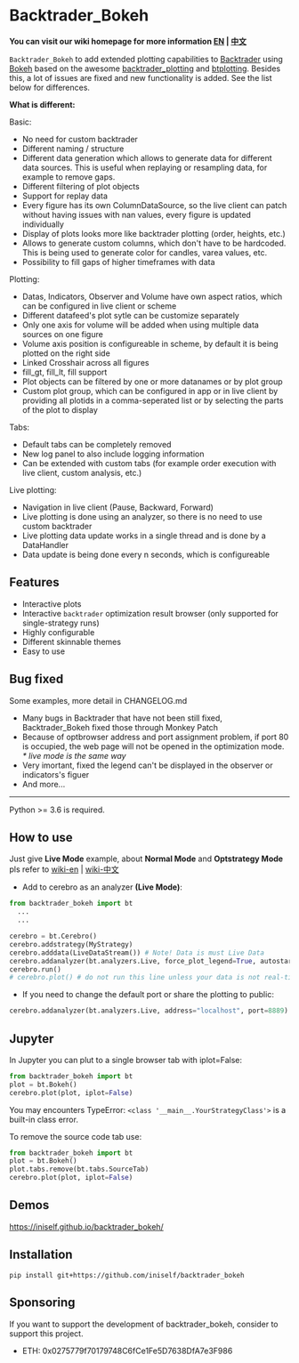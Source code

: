 # Backtrader_Bokeh 

**You can visit our wiki homepage for more information [EN](https://github.com/iniself/backtrader_bokeh/wiki) | [中文](https://github.com/iniself/backtrader_bokeh/wiki/wiki-zh)**

`Backtrader_Bokeh` to add extended plotting capabilities to [Backtrader](https://www.backtrader.com/) using [Bokeh](https://bokeh.org/) based on the awesome [backtrader_plotting](https://github.com/verybadsoldier/backtrader_plotting) and [btplotting](https://github.com/happydasch/btplotting). Besides this, a lot of issues are fixed and new functionality is added. See the list below for differences.

**What is different:**

Basic:

* No need for custom backtrader
* Different naming / structure
* Different data generation which allows to generate data for different data sources.
  This is useful when replaying or resampling data, for example to remove gaps.
* Different filtering of plot objects
* Support for replay data
* Every figure has its own ColumnDataSource, so the live client can patch without
  having issues with nan values, every figure is updated individually
* Display of plots looks more like backtrader plotting (order, heights, etc.)
* Allows to generate custom columns, which don't have to be hardcoded. This is being used to generate
  color for candles, varea values, etc.
* Possibility to fill gaps of higher timeframes with data

Plotting:

* Datas, Indicators, Observer and Volume have own aspect ratios, which can be configured in live client
  or scheme
* Different datafeed's plot sytle can be customize separately
* Only one axis for volume will be added when using multiple data sources on one figure
* Volume axis position is configureable in scheme, by default it is being plotted on the right side
* Linked Crosshair across all figures
* fill_gt, fill_lt, fill support
* Plot objects can be filtered by one or more datanames or by plot group
* Custom plot group, which can be configured in app or in live client by providing all
  plotids in a comma-seperated list or by selecting the parts of the plot to display

Tabs:

* Default tabs can be completely removed
* New log panel to also include logging information
* Can be extended with custom tabs (for example order execution with live client, custom analysis, etc.)

Live plotting:

* Navigation in live client (Pause, Backward, Forward)
* Live plotting is done using an analyzer, so there is no need to use custom backtrader
* Live plotting data update works in a single thread and is done by a DataHandler
* Data update is being done every n seconds, which is configureable

## Features

* Interactive plots
* Interactive `backtrader` optimization result browser (only supported for single-strategy runs)
* Highly configurable
* Different skinnable themes
* Easy to use

## Bug fixed

Some examples, more detail in CHANGELOG.md
 
* Many bugs in Backtrader that have not been still fixed, Backtrader_Bokeh fixed those through Monkey Patch  
* Because of optbrowser address and port assignment problem, if port 80 is occupied, the web page will not be opened in the optimization mode. *\* live mode is the same way*
* Very imortant, fixed the legend can't be displayed in the observer or indicators's figuer
* And more...



***

Python >= 3.6 is required.


## How to use
Just give **Live Mode** example, about **Normal Mode** and **Optstrategy Mode** pls refer to [wiki-en](https://github.com/iniself/backtrader_bokeh/wiki) | [wiki-中文](https://github.com/iniself/backtrader_bokeh/wiki/wiki-zh)
* Add to cerebro as an analyzer **(Live Mode)**:
```python
from backtrader_bokeh import bt
  ...
  ...

cerebro = bt.Cerebro()
cerebro.addstrategy(MyStrategy)
cerebro.adddata(LiveDataStream()) # Note! Data is must Live Data
cerebro.addanalyzer(bt.analyzers.Live, force_plot_legend=True, autostart=True)
cerebro.run()
# cerebro.plot() # do not run this line unless your data is not real-time
```

* If you need to change the default port or share the plotting to public:

```python
cerebro.addanalyzer(bt.analyzers.Live, address="localhost", port=8889)
```

## Jupyter

In Jupyter you can plut to a single browser tab with iplot=False:

```python
from backtrader_bokeh import bt
plot = bt.Bokeh()
cerebro.plot(plot, iplot=False)
```

You may encounters TypeError: `<class '__main__.YourStrategyClass'>` is a built-in class error.

To remove the source code tab use:

```python
from backtrader_bokeh import bt
plot = bt.Bokeh()
plot.tabs.remove(bt.tabs.SourceTab)
cerebro.plot(plot, iplot=False)
```

## Demos

<https://iniself.github.io/backtrader_bokeh/>

## Installation

`pip install git+https://github.com/iniself/backtrader_bokeh`

## Sponsoring

If you want to support the development of backtrader_bokeh, consider to support this project.

* ETH: 0x0275779f70179748C6fCe1Fe5D7638DfA7e3F986
